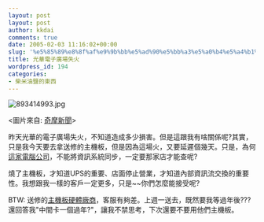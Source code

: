 ```yaml
---
layout: post
layout: post
author: kkdai
comments: true
date: 2005-02-03 11:16:02+00:00
slug: '%e5%85%89%e8%8f%af%e9%9b%bb%e5%ad%90%e5%bb%a3%e5%a0%b4%e5%a4%b1%e7%81%ab'
title: 光華電子廣場失火
wordpress_id: 194
categories:
- 柴米油鹽的東西
---
```


![893414993.jpg](http://www.evanlin.com/blog/archives/20050203/893414993.jpg)

<圖片來自: [奇摩新聞](http://tw.news.yahoo.com/050203/39/1h1ti.html)>

昨天光華的電子廣場失火，不知道造成多少損害。但是這跟我有啥關係呢?其實，只是我今天要去拿送修的主機板，但是因為這場火，又要延遲個幾天。只是，為何[這家電腦公司](http://www.ls3c.com.tw/)，不能將資訊系統同步，一定要那家店才能查呢?

燒了主機板，才知道UPS的重要、店面停止營業，才知道內部資訊流交換的重要性。我想跟我一樣的客戶一定更多，只是~~你們怎麼能接受呢?

BTW: 送修的[主機板硬體廠商](http://chinese.giga-byte.com/)，客服有夠差。上週一送去，既然要我等過年後???還回答我"中間卡一個過年?"，讓我不禁思考，下次還要不要用他們主機板。
